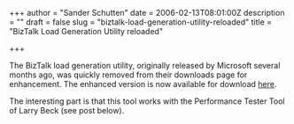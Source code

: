 +++
author = "Sander Schutten"
date = 2006-02-13T08:01:00Z
description = ""
draft = false
slug = "biztalk-load-generation-utility-reloaded"
title = "BizTalk Load Generation Utility reloaded"

+++


The BizTalk load generation utility, originally released by Microsoft several months ago, was quickly removed from their downloads page for enhancement. The enhanced version is now available for download [here](http://www.microsoft.com/downloads/details.aspx?FamilyId=C2EE632B-41C2-42B4-B865-34077F483C9E&displaylang=en).

The interesting part is that this tool works with the Performance Tester Tool of Larry Beck (see post below).

